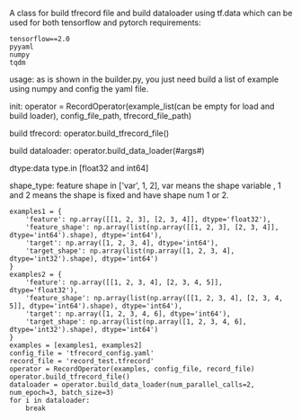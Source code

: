 A class for build tfrecord file and build dataloader using tf.data which can be used for both tensorflow and pytorch 
requirements:

	tensorflow==2.0
	pyyaml
	numpy
	tqdm
usage: as is shown in the builder.py, you just need build a list of example using numpy and config the yaml file.

init: operator = RecordOperator(example_list(can be empty for load and build loader), config_file_path, tfrecord_file_path)

build tfrecord: operator.build_tfrecord_file()

build dataloader: operator.build_data_loader(#args#)

dtype:data type.in [float32 and int64]

shape_type: feature shape in ['var', 1, 2], var means the shape variable , 1 and 2 means the shape is fixed and have shape num 1 or 2. 

    examples1 = {
        'feature': np.array([[1, 2, 3], [2, 3, 4]], dtype='float32'),
        'feature_shape': np.array(list(np.array([[1, 2, 3], [2, 3, 4]], dtype='int64').shape), dtype='int64'),
        'target': np.array([1, 2, 3, 4], dtype='int64'),
        'target_shape': np.array(list(np.array([1, 2, 3, 4], dtype='int32').shape), dtype='int64')
    }
    examples2 = {
        'feature': np.array([[1, 2, 3, 4], [2, 3, 4, 5]], dtype='float32'),
        'feature_shape': np.array(list(np.array([[1, 2, 3, 4], [2, 3, 4, 5]], dtype='int64').shape), dtype='int64'),
        'target': np.array([1, 2, 3, 4, 6], dtype='int64'),
        'target_shape': np.array(list(np.array([1, 2, 3, 4, 6], dtype='int32').shape), dtype='int64')
    }
    examples = [examples1, examples2]
    config_file = 'tfrecord_config.yaml'
    record_file = 'record_test.tfrecord'
    operator = RecordOperator(examples, config_file, record_file)
    operator.build_tfrecord_file()
    dataloader = operator.build_data_loader(num_parallel_calls=2, num_epoch=3, batch_size=3)
    for i in dataloader:
        break
